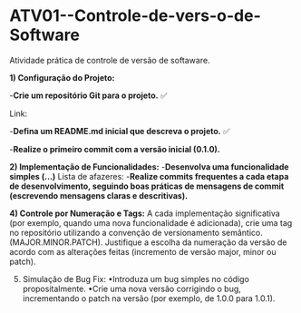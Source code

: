 # ATV01--Controle-de-vers-o-de-Software
Atividade prática de controle de versão de softaware.

**1) Configuração do Projeto:**

-**Crie um repositório Git para o projeto.** ✅ 

Link: 

-**Defina um README.md inicial que descreva o projeto.** ✅ 

-**Realize o primeiro commit com a versão inicial (0.1.0).**  


**2) Implementação de Funcionalidades:**
-**Desenvolva uma funcionalidade simples (...)**
Lista de afazeres:
-**Realize commits frequentes a cada etapa de desenvolvimento, seguindo boas práticas de mensagens de commit (escrevendo mensagens claras e descritivas).**

**4) Controle por Numeração e Tags:**
A cada implementação significativa (por exemplo, quando uma nova funcionalidade é adicionada), crie uma tag no repositório utilizando a convenção de versionamento semântico.(MAJOR.MINOR.PATCH).
Justifique a escolha da numeração da versão de acordo com as alterações feitas (incremento de versão major, minor ou patch).

5) Simulação de Bug Fix:
•Introduza um bug simples no código propositalmente.
•Crie uma nova versão corrigindo o bug, incrementando o patch na versão (por exemplo, de 1.0.0 para 1.0.1).


